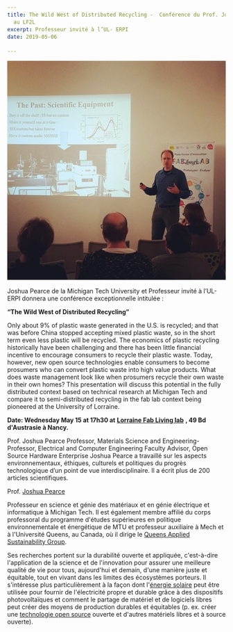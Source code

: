 ```yaml
---
title: The Wild West of Distributed Recycling -  Conférence du Prof. Joshua Pearce
  au LF2L
excerpt: Professeur invité à l’UL- ERPI
date: 2019-05-06

---
```

![](/assets/uploads/2019/05/Joshua.jpg)

Joshua Pearce de la Michigan Tech University et Professeur invité à l’UL- ERPI donnera une conférence exceptionnelle intitulée :

**“The Wild West of Distributed Recycling”**

Only about 9% of plastic waste generated in the U.S. is recycled; and that was before China stopped accepting mixed plastic waste, so in the short term even less plastic will be recycled. The economics of plastic recycling historically have been challenging and there has been little financial incentive to encourage consumers to recycle their plastic waste. Today, however, new open source technologies enable consumers to become prosumers who can convert plastic waste into high value products. What does waste management look like when prosumers recycle their own waste in their own homes? This presentation will discuss this potential in the fully distributed context based on technical research at Michigan Tech and compare it to semi-distributed recycling in the fab lab context being pioneered at the University of Lorraine.

**Date: Wednesday May 15 at 17h30 at** [**Lorraine Fab Living lab**](http://lf2l.fr/info/) **, 49 Bd d'Austrasie à Nancy.**

Prof. Joshua Pearce Professor, Materials Science and Engineering- Professor, Electrical and Computer Engineering Faculty Advisor, Open Source Hardware Enterprise Joshua Pearce a travaillé sur les aspects environnementaux, éthiques, culturels et politiques du progrès technologique d’un point de vue interdisciplinaire. Il a écrit plus de 200 articles scientifiques.

Prof. [Joshua Pearce](https://www.mtu.edu/materials/department/faculty/pearce/) 

Professeur en science et génie des matériaux et en génie électrique et informatique à Michigan Tech. Il est également membre affilié du corps professoral du programme d'études supérieures en politique environnementale et énergétique de MTU et professeur auxiliaire à Mech et à l'Université Queens, au Canada, où il dirige le [Queens Applied Sustainability Group](https://www.appropedia.org/Category:Queens_Applied_Sustainability_Group).

Ses recherches portent sur la durabilité ouverte et appliquée, c'est-à-dire l'application de la science et de l'innovation pour assurer une meilleure qualité de vie pour tous, aujourd'hui et demain, d'une manière juste et équitable, tout en vivant dans les limites des écosystèmes porteurs. Il s'intéresse plus particulièrement à la façon dont l'[énergie solaire](https://www.appropedia.org/Solar_energy) peut être utilisée pour fournir de l'électricité propre et durable grâce à des dispositifs photovoltaïques et comment le partage de matériel et de logiciels libres peut créer des moyens de production durables et équitables (p. ex. créer une [technologie open source](https://www.appropedia.org/Open_source_hardware) ouverte et d'autres matériels libres et à source ouverte).